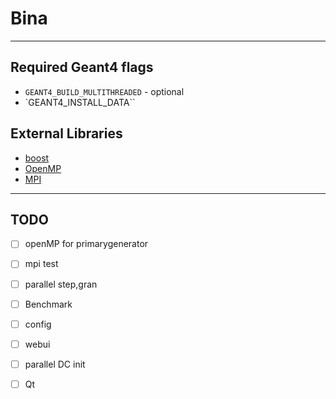 # Bina

---

## Required Geant4 flags

- `GEANT4_BUILD_MULTITHREADED` - optional
- `GEANT4_INSTALL_DATA``

## External Libraries

- [boost]()
- [OpenMP]()
- [MPI]()

---

## TODO

- [ ] openMP for primarygenerator
- [ ] mpi test
- [ ] parallel step,gran
- [ ] Benchmark
- [ ] config

- [ ]  webui
- [ ] parallel DC init
- [ ] Qt
